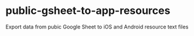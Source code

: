 # public-gsheet-to-app-resources
Export data from pubic Google Sheet to iOS and Android resource text files
